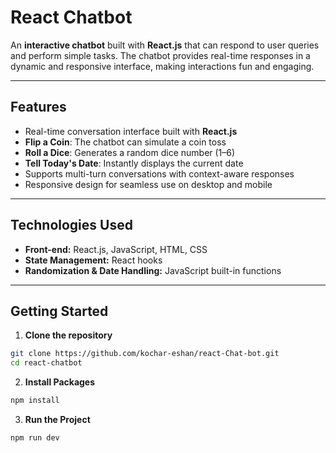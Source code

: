# React Chatbot

An **interactive chatbot** built with **React.js** that can respond to user queries and perform simple tasks. The chatbot provides real-time responses in a dynamic and responsive interface, making interactions fun and engaging.  

---

## **Features**

- Real-time conversation interface built with **React.js**  
- **Flip a Coin**: The chatbot can simulate a coin toss  
- **Roll a Dice**: Generates a random dice number (1–6)  
- **Tell Today's Date**: Instantly displays the current date  
- Supports multi-turn conversations with context-aware responses  
- Responsive design for seamless use on desktop and mobile  

---

## **Technologies Used**

- **Front-end:** React.js, JavaScript, HTML, CSS  
- **State Management:** React hooks  
- **Randomization & Date Handling:** JavaScript built-in functions  

---

## **Getting Started**

1. **Clone the repository**
```bash
git clone https://github.com/kochar-eshan/react-Chat-bot.git
cd react-chatbot
```
2. **Install Packages**
```bash
npm install
```
3. **Run the Project**
```bash
npm run dev
